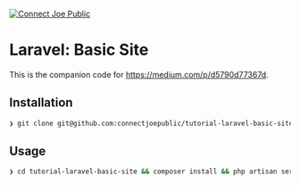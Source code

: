 [![Connect Joe Public](http://connectjoepublic.com/github.png)](http://connectjoepublic.com)

# Laravel: Basic Site

This is the companion code for <https://medium.com/p/d5790d77367d>.

## Installation

```bash
❯ git clone git@github.com:connectjoepublic/tutorial-laravel-basic-site.git
```

## Usage

```bash
❯ cd tutorial-laravel-basic-site && composer install && php artisan serve
```
